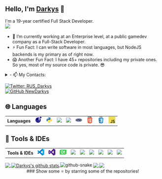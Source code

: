 ## Hello, I'm [Darkys](https://www.darkys.ru/) 👋  
I'm a 19-year certified Full Stack Developer.  
<img src="https://discord.c99.nl/widget/theme-3/725731246218412064.png">  

- 🔭 I’m currently working at an Enterprise level, at a public gamedev company as a Full-Stack Developer.
- ⚡ Fun Fact: I can write software in most languages, but NodeJS backends is my primary as of right now.
- 😱 Another Fun Fact: I have 45+ repositories including my private ones. So yes, most of my source code is private. 😎 

<details>
  <summary> - 📫 My Contacts:</summary>  
  <a href="https://twitter.com/RUS_Darkys" target="_blank">Twitter / X</a><br>  
  <a href="https://www.youtube.com/channel/UCuxy9aXG43ruqRY4LrbTfqg" target="_blank">Youtube</a><br>  
  <a href="https://discord.com/users/725731246218412064" target="_blank">Discord</a><br>  
</details>

[![Twitter: RUS_Darkys](https://img.shields.io/twitter/follow/RUS_Darkys?style=social)](https://twitter.com/RUS_Darkys)  
[![GitHub NewDarkys](https://img.shields.io/github/followers/NewDarkys?label=follow&style=social)](https://github.com/NewDarkys)  

<h2> 🌐 Languages </h2>
<table>
  <tbody align="center">
    <tr>
      <th>Languages</th>
      <td>
        <a href="https://luau-lang.org" title="Luau">
          <img height="22" src="https://raw.githubusercontent.com/devicons/devicon/master/icons/lua/lua-original.svg"/>
        </a>
      </td>
      <td>
        <a href="https://www.python.org/" title="Python">
          <img height="22" src="https://raw.githubusercontent.com/devicons/devicon/master/icons/python/python-original.svg"/>
        </a>
      </td>
      <td>
        <a href="https://www.autohotkey.com/" title="AutoHotkey">
          <img height="22" src="https://raw.githubusercontent.com/bluesatin/Autohotkey-Icons/master/Icons/11-LightGreen/H.ico"/>
        </a>
      </td>
      <td>
        <a href="https://isocpp.org/" title="C++">
          <img height="22" src="https://avatars.githubusercontent.com/u/59276?s=200&v=4"/>
        </a>
      </td>
      <td>
        <a href="https://www.php.net/" title="PHP">
          <img height="22" src="https://raw.githubusercontent.com/github/explore/80688e429a7d4ef2fca1e82350fe8e3517d3494d/topics/php/php.png"/>
        </a>
      </td>
      <td>
        <a href="https://developer.mozilla.org/en-US/docs/Web/HTML" title="HTML">
          <img height="22" src="https://raw.githubusercontent.com/github/explore/80688e429a7d4ef2fca1e82350fe8e3517d3494d/topics/html/html.png"/>
        </a>
      </td>
      <td>
        <a href="https://developer.mozilla.org/en-US/docs/Web/CSS" title="CSS">
          <img height="22" src="https://raw.githubusercontent.com/github/explore/80688e429a7d4ef2fca1e82350fe8e3517d3494d/topics/css/css.png"/>
        </a>
      </td>
      <td>
        <a href="https://developer.mozilla.org/en-US/docs/Web/JavaScript" title="JavaScript">
          <img height="22" src="https://raw.githubusercontent.com/github/explore/80688e429a7d4ef2fca1e82350fe8e3517d3494d/topics/javascript/javascript.png"/>
        </a>
      </td>
    </tr>
  </tbody>
</table>

<h2> 🔧 Tools & IDEs </h2>
<table>
  <tbody align="center">
    <tr>
      <th>Tools & IDEs</th>
      <td>
        <a href="https://code.visualstudio.com/" title="Visual Studio Code">
          <img height="22" src="https://raw.githubusercontent.com/devicons/devicon/master/icons/vscode/vscode-original.svg"/>
        </a>
      </td>
      <td>
        <a href="https://visualstudio.microsoft.com/" title="Visual Studio">
          <img height="22" src="https://raw.githubusercontent.com/devicons/devicon/master/icons/visualstudio/visualstudio-plain.svg"/>
        </a>
      </td>
      <td>
        <a href="https://www.qt.io/" title="Qt Creator">
          <img height="22" src="https://raw.githubusercontent.com/devicons/devicon/master/icons/qt/qt-original.svg"/>
        </a>
      </td>
      <td>
        <a href="https://nmap.org/" title="Nmap">
          <img height="22" src="https://upload.wikimedia.org/wikipedia/commons/thumb/6/6f/Nmap_logo.svg/2560px-Nmap_logo.svg.png"/>
        </a>
      </td>
      <td>
        <a href="https://www.wireshark.org/" title="Wireshark">
          <img height="22" src="https://www.wireshark.org/assets/images/logos/wireshark-logo.svg"/>
        </a>
      </td>
      <td>
        <a href="https://www.postman.com/" title="Postman">
          <img height="22" src="https://www.postman.com/assets/logos/postman-logo.svg"/>
        </a>
      </td>
      <td>
        <a href="https://flstudio.en.softonic.com/" title="FL Studio">
          <img height="22" src="https://upload.wikimedia.org/wikipedia/en/thumb/0/0c/FL_Studio_20_logo.svg/2560px-FL_Studio_20_logo.svg.png"/>
        </a>
      </td>
      <td>
        <a href="https://www.blender.org/" title="Blender">
          <img height="22" src="https://upload.wikimedia.org/wikipedia/commons/thumb/9/9b/Blender_logo_no_text.svg/2560px-Blender_logo_no_text.svg.png"/>
        </a>
      </td>
      <td>
        <a href="https://krita.org/en/" title="Krita">
          <img height="22" src="https://upload.wikimedia.org/wikipedia/commons/thumb/1/1c/Krita_logo.svg/2560px-Krita_logo.svg.png"/>
        </a>
      </td>
    </tr>
  </tbody>
</table>


<a href="https://github.com/NewDarkys">  
  <img align="center" src="https://github-readme-stats.vercel.app/api/top-langs/?username=NewDarkys&theme=dark&hide_langs_below=1" />  
</a>  
<a href="https://github.com/NewDarkys">  
  <img align="center" src="https://github-readme-stats.vercel.app/api?username=NewDarkys&show_icons=true&theme=dark&line_height=27" alt="Darkys's github stats"/>  
</a>  

<picture>  
  <source media="(prefers-color-scheme: dark)" srcset="https://raw.githubusercontent.com/NewDarkys/NewDarkys/output/github-contribution-grid-snake-dark.svg" />  
  <source media="(prefers-color-scheme: light)" srcset="https://raw.githubusercontent.com/NewDarkys/NewDarkys/output/github-contribution-grid-snake.svg" />  
  <img alt="github-snake" src="github-snake.svg" />  
</picture>  

<a href="https://github.com/NewDarkys/www.darkys.ru">  
  <img align="center" src="https://github-readme-stats.vercel.app/api/pin/?username=NewDarkys&repo=www.darkys.ru&theme=dark" />  
</a>  

<a href="https://github.com/NewDarkys/www.xfirka.ru">  
  <img align="center" src="https://github-readme-stats.vercel.app/api/pin/?username=NewDarkys&repo=www.xfirka.ru&theme=dark" />  
</a>  

<div align="center">  
  ### Show some ⭐ by starring some of the repositories!  
</div>
